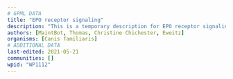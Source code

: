 ```yaml
---
# GPML DATA
title: "EPO receptor signaling"
description: "This is a temporary description for EPO receptor signaling"
authors: [MaintBot, Thomas, Christine Chichester, Eweitz]
organisms: [Canis familiaris]
# ADDITIONAL DATA
last-edited: 2021-05-21
communities: []
wpid: "WP1112"
---
```

